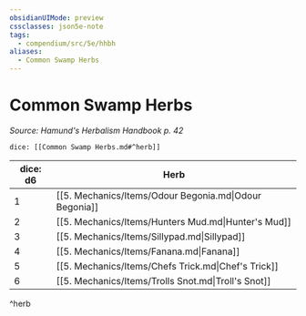 ```yaml
---
obsidianUIMode: preview
cssclasses: json5e-note
tags:
  - compendium/src/5e/hhbh
aliases:
  - Common Swamp Herbs
---
```

# Common Swamp Herbs
*Source: Hamund's Herbalism Handbook p. 42* 

`dice: [[Common Swamp Herbs.md#^herb]]`

| dice: d6 | Herb |
|----------|------|
| 1 | [[5. Mechanics/Items/Odour Begonia.md\|Odour Begonia]] |
| 2 | [[5. Mechanics/Items/Hunters Mud.md\|Hunter's Mud]] |
| 3 | [[5. Mechanics/Items/Sillypad.md\|Sillypad]] |
| 4 | [[5. Mechanics/Items/Fanana.md\|Fanana]] |
| 5 | [[5. Mechanics/Items/Chefs Trick.md\|Chef's Trick]] |
| 6 | [[5. Mechanics/Items/Trolls Snot.md\|Troll's Snot]] |
^herb
